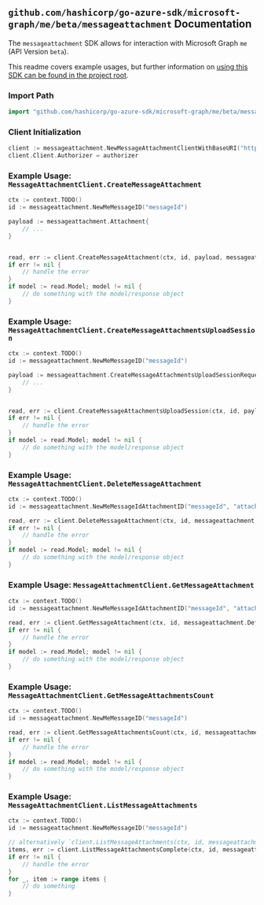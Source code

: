 
## `github.com/hashicorp/go-azure-sdk/microsoft-graph/me/beta/messageattachment` Documentation

The `messageattachment` SDK allows for interaction with Microsoft Graph `me` (API Version `beta`).

This readme covers example usages, but further information on [using this SDK can be found in the project root](https://github.com/hashicorp/go-azure-sdk/tree/main/docs).

### Import Path

```go
import "github.com/hashicorp/go-azure-sdk/microsoft-graph/me/beta/messageattachment"
```


### Client Initialization

```go
client := messageattachment.NewMessageAttachmentClientWithBaseURI("https://graph.microsoft.com")
client.Client.Authorizer = authorizer
```


### Example Usage: `MessageAttachmentClient.CreateMessageAttachment`

```go
ctx := context.TODO()
id := messageattachment.NewMeMessageID("messageId")

payload := messageattachment.Attachment{
	// ...
}


read, err := client.CreateMessageAttachment(ctx, id, payload, messageattachment.DefaultCreateMessageAttachmentOperationOptions())
if err != nil {
	// handle the error
}
if model := read.Model; model != nil {
	// do something with the model/response object
}
```


### Example Usage: `MessageAttachmentClient.CreateMessageAttachmentsUploadSession`

```go
ctx := context.TODO()
id := messageattachment.NewMeMessageID("messageId")

payload := messageattachment.CreateMessageAttachmentsUploadSessionRequest{
	// ...
}


read, err := client.CreateMessageAttachmentsUploadSession(ctx, id, payload, messageattachment.DefaultCreateMessageAttachmentsUploadSessionOperationOptions())
if err != nil {
	// handle the error
}
if model := read.Model; model != nil {
	// do something with the model/response object
}
```


### Example Usage: `MessageAttachmentClient.DeleteMessageAttachment`

```go
ctx := context.TODO()
id := messageattachment.NewMeMessageIdAttachmentID("messageId", "attachmentId")

read, err := client.DeleteMessageAttachment(ctx, id, messageattachment.DefaultDeleteMessageAttachmentOperationOptions())
if err != nil {
	// handle the error
}
if model := read.Model; model != nil {
	// do something with the model/response object
}
```


### Example Usage: `MessageAttachmentClient.GetMessageAttachment`

```go
ctx := context.TODO()
id := messageattachment.NewMeMessageIdAttachmentID("messageId", "attachmentId")

read, err := client.GetMessageAttachment(ctx, id, messageattachment.DefaultGetMessageAttachmentOperationOptions())
if err != nil {
	// handle the error
}
if model := read.Model; model != nil {
	// do something with the model/response object
}
```


### Example Usage: `MessageAttachmentClient.GetMessageAttachmentsCount`

```go
ctx := context.TODO()
id := messageattachment.NewMeMessageID("messageId")

read, err := client.GetMessageAttachmentsCount(ctx, id, messageattachment.DefaultGetMessageAttachmentsCountOperationOptions())
if err != nil {
	// handle the error
}
if model := read.Model; model != nil {
	// do something with the model/response object
}
```


### Example Usage: `MessageAttachmentClient.ListMessageAttachments`

```go
ctx := context.TODO()
id := messageattachment.NewMeMessageID("messageId")

// alternatively `client.ListMessageAttachments(ctx, id, messageattachment.DefaultListMessageAttachmentsOperationOptions())` can be used to do batched pagination
items, err := client.ListMessageAttachmentsComplete(ctx, id, messageattachment.DefaultListMessageAttachmentsOperationOptions())
if err != nil {
	// handle the error
}
for _, item := range items {
	// do something
}
```
